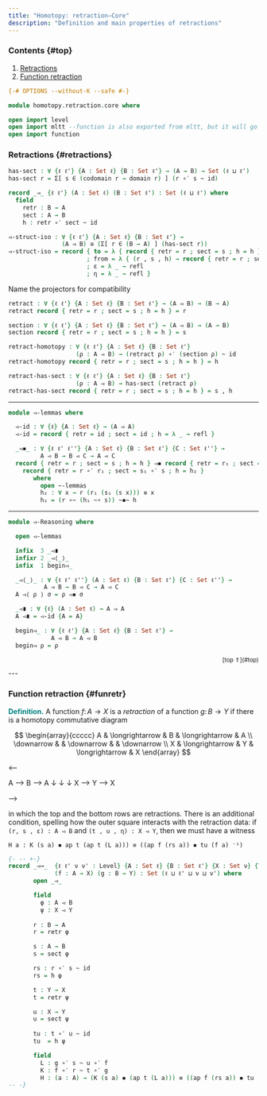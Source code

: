 ```yaml
---
title: "Homotopy: retraction—Core"
description: "Definition and main properties of retractions"
---
```


### Contents {#top}

1. [Retractions](#retractions)
2. [Function retraction](#funretr)

```agda
{-# OPTIONS --without-K --safe #-}

module homotopy.retraction.core where

open import level
open import mltt --function is also exported from mltt, but it will go away
open import function 

```

### Retractions {#retractions}

```agda
has-sect : ∀ {ℓ ℓ'} {A : Set ℓ} {B : Set ℓ'} → (A → B) → Set (ℓ ⊔ ℓ')
has-sect r = Σ[ s ∈ (codomain r → domain r) ] (r ∘′ s ~ id)

record _◅_ {ℓ ℓ'} (A : Set ℓ) (B : Set ℓ') : Set (ℓ ⊔ ℓ') where
  field
    retr : B → A
    sect : A → B
    h : retr ∘′ sect ~ id

◅-struct-iso : ∀ {ℓ ℓ'} {A : Set ℓ} {B : Set ℓ'} →
               (A ◅ B) ≅ (Σ[ r ∈ (B → A) ] (has-sect r))
◅-struct-iso = record { to = λ { record { retr = r ; sect = s ; h = h } → r , s , h}
                      ; from = λ { (r , s , h) → record { retr = r ; sect = s ; h = h }}
                      ; ε = λ _ → refl
                      ; η = λ _ → refl }
```

Name the projectors for compatibility

```agda
retract : ∀ {ℓ ℓ'} {A : Set ℓ} {B : Set ℓ'} → (A ◅ B) → (B → A)
retract record { retr = r ; sect = s ; h = h } = r

section : ∀ {ℓ ℓ'} {A : Set ℓ} {B : Set ℓ'} → (A ◅ B) → (A → B)
section record { retr = r ; sect = s ; h = h } = s

retract-homotopy : ∀ {ℓ ℓ'} {A : Set ℓ} {B : Set ℓ'} 
                   (ρ : A ◅ B) → (retract ρ) ∘′ (section ρ) ~ id
retract-homotopy record { retr = r ; sect = s ; h = h } = h

retract-has-sect : ∀ {ℓ ℓ'} {A : Set ℓ} {B : Set ℓ'} 
                   (ρ : A ◅ B) → has-sect (retract ρ)
retract-has-sect record { retr = r ; sect = s ; h = h } = s , h
```

---

```agda
module ◅-lemmas where

  ◅-id : ∀ {ℓ} {A : Set ℓ} → (A ◅ A)
  ◅-id = record { retr = id ; sect = id ; h = λ _ → refl }

  _◅◾_ : ∀ {ℓ ℓ' ℓ''} {A : Set ℓ} {B : Set ℓ'} {C : Set ℓ''} → 
         A ◅ B → B ◅ C → A ◅ C
  record { retr = r ; sect = s ; h = h } ◅◾ record { retr = r₁ ; sect = s₁ ; h = h₁ } =
    record { retr = r ∘′ r₁ ; sect = s₁ ∘′ s ; h = h₂ }
       where
         open ~-lemmas
         h₂ : ∀ x → r (r₁ (s₁ (s x))) ≡ x
         h₂ = (r ∘~ (h₁ ~∘ s)) ~◾~ h
```

---

```agda
module ◅-Reasoning where

  open ◅-lemmas

  infix  3 _◅∎
  infixr 2 _◅⟨_⟩_
  infix  1 begin◅_

  _◅⟨_⟩_ : ∀ {ℓ ℓ' ℓ''} (A : Set ℓ) {B : Set ℓ'} {C : Set ℓ''} → 
          A ◅ B → B ◅ C → A ◅ C
  A ◅⟨ ρ ⟩ σ = ρ ◅◾ σ

  _◅∎ : ∀ {ℓ} (A : Set ℓ) → A ◅ A
  A ◅∎ = ◅-id {A = A}

  begin◅_ : ∀ {ℓ ℓ'} {A : Set ℓ} {B : Set ℓ'} →
            A ◅ B → A ◅ B
  begin◅ ρ = ρ
```

<p style="font-size: smaller; text-align: right">[top ⇑](#top)</p>
---


### Function retraction {#funretr}

<span style="color:teal;font-weight:bold">Definition.</span> A
function $f \colon A → X$ is a *retraction* of a function $g \colon B
→ Y$ if there is a homotopy commutative diagram

$$
\begin{array}{ccccc}
A & \longrightarrow & B & \longrightarrow & A \\
\downarrow & & \downarrow & & \downarrow \\
X & \longrightarrow & Y & \longrightarrow & X
\end{array}
$$

<--

A ⟶ B ⟶ A
↓    ↓    ↓
X ⟶ Y ⟶ X

-->

in which the top and the bottom rows are retractions. There is an
additional condition, spelling how the outer square interacts with the
retraction data: if `(r, s , ε) : A ◅ B` and `(t , u , η) : X ◅ Y`,
then we must have a witness

    H a : K (s a) ◾ ap t (ap t (L a))) ≡ ((ap f (rs a)) ◾ tu (f a) ⁻¹)


```agda
{- -- +-}
record _◅→_  {ℓ ℓ' ν ν' : Level} {A : Set ℓ} {B : Set ℓ'} {X : Set ν} {Y : Set ν'}
             (f : A → X) (g : B → Y) : Set (ℓ ⊔ ℓ' ⊔ ν ⊔ ν') where
       open _◅_

       field
         φ : A ◅ B
         ψ : X ◅ Y
         
       r : B → A
       r = retr φ

       s : A → B
       s = sect φ

       rs : r ∘′ s ~ id
       rs = h φ

       t : Y → X
       t = retr ψ

       u : X → Y
       u = sect ψ
         
       tu : t ∘′ u ~ id
       tu  = h ψ

       field
         L : g ∘′ s ~ u ∘′ f
         K : f ∘′ r ~ t ∘′ g
         H : (a : A) → (K (s a) ◾ (ap t (L a))) ≡ ((ap f (rs a)) ◾ tu (f a) ⁻¹)
-- -}
```
